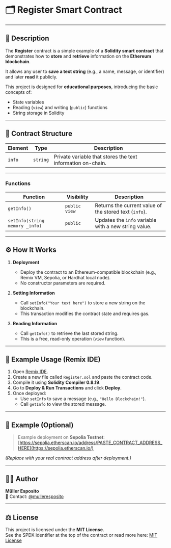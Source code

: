 # 🗂️ Register Smart Contract

---

## 📖 Description

The **Register** contract is a simple example of a **Solidity smart contract** that demonstrates how to **store** and **retrieve** information on the **Ethereum blockchain**.  

It allows any user to **save a text string** (e.g., a name, message, or identifier) and later **read** it publicly.

This project is designed for **educational purposes**, introducing the basic concepts of:
- State variables  
- Reading (`view`) and writing (`public`) functions  
- String storage in Solidity  

---

## 🧱 Contract Structure

| Element | Type | Description |
|----------|------|-------------|
| `info` | `string` | Private variable that stores the text information on-chain. |

---

### Functions

| Function | Visibility | Description |
|-----------|-------------|-------------|
| `getInfo()` | `public view` | Returns the current value of the stored text (`info`). |
| `setInfo(string memory _info)` | `public` | Updates the `info` variable with a new string value. |

---

## ⚙️ How It Works

1. **Deployment**
   - Deploy the contract to an Ethereum-compatible blockchain (e.g., Remix VM, Sepolia, or Hardhat local node).
   - No constructor parameters are required.

2. **Setting Information**
   - Call `setInfo("Your text here")` to store a new string on the blockchain.
   - This transaction modifies the contract state and requires gas.

3. **Reading Information**
   - Call `getInfo()` to retrieve the last stored string.
   - This is a free, read-only operation (`view` function).

---

## 🧪 Example Usage (Remix IDE)

1. Open [Remix IDE](https://remix.ethereum.org/).  
2. Create a new file called `Register.sol` and paste the contract code.  
3. Compile it using **Solidity Compiler 0.8.19**.  
4. Go to **Deploy & Run Transactions** and click **Deploy**.  
5. Once deployed:
   - Use `setInfo` to save a message (e.g., `"Hello Blockchain!"`).
   - Call `getInfo` to view the stored message.

---

## 🔗 Example (Optional)

> Example deployment on **Sepolia Testnet**:  
> [https://sepolia.etherscan.io/address/PASTE_CONTRACT_ADDRESS_HERE](https://sepolia.etherscan.io/)

*(Replace with your real contract address after deployment.)*

---

## 👨‍💻 Author

**Müller Esposito**  
📧 Contact: [@mulleresposito](https://github.com/mulleresposito)

---

## ⚖️ License

This project is licensed under the **MIT License**.  
See the SPDX identifier at the top of the contract or read more here: [MIT License](https://opensource.org/licenses/MIT)
